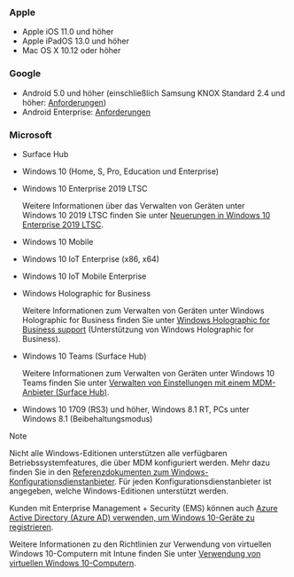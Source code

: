 

### <a name="apple"></a>Apple
- Apple iOS 11.0 und höher
- Apple iPadOS 13.0 und höher
- Mac OS X 10.12 oder höher

### <a name="google"></a>Google
- Android 5.0 und höher (einschließlich Samsung KNOX Standard 2.4 und höher: [Anforderungen](https://www.samsungknox.com/en/knox-platform/supported-devices/2.4+))
- Android Enterprise: [Anforderungen](https://support.google.com/work/android/topic/9428066)

### <a name="microsoft"></a>Microsoft

- Surface Hub
- Windows 10 (Home, S, Pro, Education und Enterprise)
- Windows 10 Enterprise 2019 LTSC

  Weitere Informationen über das Verwalten von Geräten unter Windows 10 2019 LTSC finden Sie unter [Neuerungen in Windows 10 Enterprise 2019 LTSC](https://docs.microsoft.com/windows/whats-new/ltsc/whats-new-windows-10-2019).
  
- Windows 10 Mobile
- Windows 10 IoT Enterprise (x86, x64)
- Windows 10 IoT Mobile Enterprise
- Windows Holographic for Business

  Weitere Informationen zum Verwalten von Geräten unter Windows Holographic for Business finden Sie unter [Windows Holographic for Business support](../fundamentals/windows-holographic-for-business.md) (Unterstützung von Windows Holographic for Business).

- Windows 10 Teams (Surface Hub)

   Weitere Informationen zum Verwalten von Geräten unter Windows 10 Teams finden Sie unter [Verwalten von Einstellungen mit einem MDM-Anbieter (Surface Hub)](https://docs.microsoft.com/surface-hub/manage-settings-with-mdm-for-surface-hub).
- Windows 10 1709 (RS3) und höher, Windows 8.1 RT, PCs unter Windows 8.1 (Beibehaltungsmodus)

> [!NOTE]
> Nicht alle Windows-Editionen unterstützen alle verfügbaren Betriebssystemfeatures, die über MDM konfiguriert werden. Mehr dazu finden Sie in den [Referenzdokumenten zum Windows-Konfigurationsdienstanbieter](https://docs.microsoft.com/windows/configuration/provisioning-packages/how-it-pros-can-use-configuration-service-providers). Für jeden Konfigurationsdienstanbieter ist angegeben, welche Windows-Editionen unterstützt werden.

Kunden mit Enterprise Management + Security (EMS) können auch [Azure Active Directory (Azure AD) verwenden, um Windows 10-Geräte zu registrieren](/intune/windows-enroll).

Weitere Informationen zu den Richtlinien zur Verwendung von virtuellen Windows 10-Computern mit Intune finden Sie unter [Verwendung von virtuellen Windows 10-Computern](../fundamentals/windows-10-virtual-machines.md).

